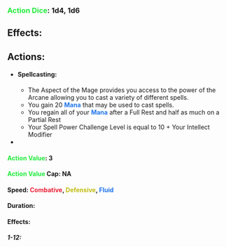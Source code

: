 ### <span style="font-weight:bold;color:rgb(33, 235, 60)">Action Dice</span>: 1d4, 1d6
## Effects:
## Actions:

- #### Spellcasting:
	- The Aspect of the Mage provides you access to the power of the Arcane allowing you to cast a variety of different spells.
	- You gain 20 <span style="font-weight:bold;color:rgb(33, 117, 235)">Mana</span> that may be used to cast spells.
	- You regain all of your <span style="font-weight:bold;color:rgb(33, 117, 235)">Mana</span> after a Full Rest and half as much on a Partial Rest
	- Your Spell Power Challenge Level is equal to 10 + Your Intellect Modifier
- 
#### <span style="font-weight:bold;color:rgb(33, 235, 60)">Action Value</span>: 3

#### <span style="font-weight:bold;color:rgb(33, 235, 60)">Action Value</span> Cap: NA

#### Speed: <span style="font-weight:bold; color:rgb(235, 33, 53)">Combative</span>, <span style="font-weight:bold; color:rgb(192, 187, 17)">Defensive</span>, <span style="font-weight:bold; color:rgb(33, 117, 235)">Fluid</span>

#### Duration:

#### Effects:
##### 1-12:
